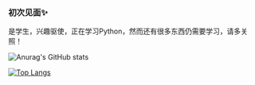 ### 初次见面✨
是学生，兴趣驱使，正在学习Python，然而还有很多东西仍需要学习，请多关照！

![Anurag's GitHub stats](https://github-readme-stats.vercel.app/api?username=ZombieFly&include_all_commits=true&show_icons=true)

[![Top Langs](https://github-readme-stats.vercel.app/api/top-langs/?username=ZombieFly&layout=compact&count_private=true)](https://github.com/anuraghazra/github-readme-stats)

